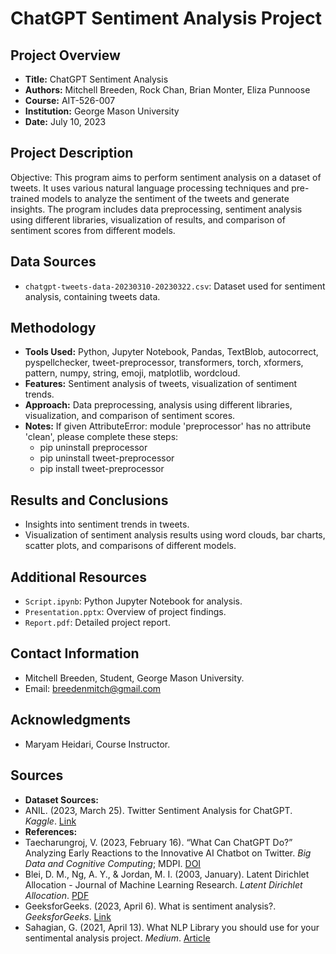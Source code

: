 # ChatGPT Sentiment Analysis Project

## Project Overview
- **Title:** ChatGPT Sentiment Analysis
- **Authors:** Mitchell Breeden, Rock Chan, Brian Monter, Eliza Punnoose
- **Course:** AIT-526-007
- **Institution:** George Mason University
- **Date:** July 10, 2023

## Project Description
Objective: This program aims to perform sentiment analysis on a dataset of tweets. It uses various natural language processing techniques and pre-trained models to analyze the sentiment of the tweets and generate insights. The program includes data preprocessing, sentiment analysis using different libraries, visualization of results, and comparison of sentiment scores from different models.

## Data Sources
- `chatgpt-tweets-data-20230310-20230322.csv`: Dataset used for sentiment analysis, containing tweets data.

## Methodology
- **Tools Used:** Python, Jupyter Notebook, Pandas, TextBlob, autocorrect, pyspellchecker, tweet-preprocessor, transformers, torch, xformers, pattern, numpy, string, emoji, matplotlib, wordcloud.
- **Features:** Sentiment analysis of tweets, visualization of sentiment trends.
- **Approach:** Data preprocessing, analysis using different libraries, visualization, and comparison of sentiment scores.
- **Notes:** If given AttributeError: module 'preprocessor' has no attribute 'clean', please complete these steps:  
	- pip uninstall preprocessor  
	- pip uninstall tweet-preprocessor  
	- pip install tweet-preprocessor  

## Results and Conclusions
- Insights into sentiment trends in tweets.
- Visualization of sentiment analysis results using word clouds, bar charts, scatter plots, and comparisons of different models.

## Additional Resources
- `Script.ipynb`: Python Jupyter Notebook for analysis.
- `Presentation.pptx`: Overview of project findings.
- `Report.pdf`: Detailed project report.

## Contact Information
- Mitchell Breeden, Student, George Mason University.
- Email: breedenmitch@gmail.com
  
## Acknowledgments
- Maryam Heidari, Course Instructor.
  
## Sources
- **Dataset Sources:**
- ANIL. (2023, March 25). Twitter Sentiment Analysis for ChatGPT. _Kaggle_. [Link](https://www.kaggle.com/code/sanlian/twitter-sentiment-analysis-for-chatgpt)
- **References:**
- Taecharungroj, V. (2023, February 16). “What Can ChatGPT Do?” Analyzing Early Reactions to the Innovative AI Chatbot on Twitter. _Big Data and Cognitive Computing_; MDPI. [DOI](https://doi.org/10.3390/bdcc7010035)
- Blei, D. M., Ng, A. Y., & Jordan, M. I. (2003, January). Latent Dirichlet Allocation - Journal of Machine Learning Research. _Latent Dirichlet Allocation_. [PDF](https://jmlr.org/papers/volume3/blei03a/blei03a.pdf)
- GeeksforGeeks. (2023, April 6). What is sentiment analysis?. _GeeksforGeeks_. [Link](https://www.geeksforgeeks.org/what-is-sentiment-analysis/)
- Sahagian, G. (2021, April 13). What NLP Library you should use for your sentimental analysis project. _Medium_. [Article](https://medium.com/geekculture/what-nlp-library-you-should-use-for-your-sentimental-analysis-project-bef6b357a6db)


